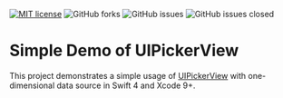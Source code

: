 [![MIT license](https://img.shields.io/badge/License-MIT-blue.svg?style=flat)](https://github.com/htr3n/SimplePicker/blob/master/LICENSE) ![GitHub forks](https://img.shields.io/github/forks/htr3n/SimplePicker.svg) ![GitHub issues](https://img.shields.io/github/issues/htr3n/SimplePicker.svg) ![GitHub issues closed](https://img.shields.io/github/issues-closed/htr3n/SimplePicker.svg)


# Simple Demo of UIPickerView

This project demonstrates a simple usage of [UIPickerView](https://developer.apple.com/documentation/uikit/uipickerview) with one-dimensional data source in Swift 4 and Xcode 9+.



